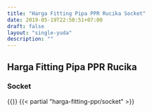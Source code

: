 ```yaml
---
title: "Harga Fitting Pipa PPR Rucika Socket"
date: 2019-05-19T22:50:51+07:00
draft: false
layout: "single-yuda"
description: ""
---
```


## Harga Fitting Pipa PPR Rucika
### Socket
{{<kontak-button>}}
{{< partial "harga-fitting-ppr/socket" >}}
